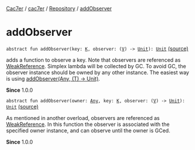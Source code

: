 [Cac7er](../../index.md) / [cac7er](../index.md) / [Repository](index.md) / [addObserver](./add-observer.md)

# addObserver

`abstract fun addObserver(key: `[`K`](index.md#K)`, observer: (`[`V`](index.md#V)`) -> `[`Unit`](https://kotlinlang.org/api/latest/jvm/stdlib/kotlin/-unit/index.html)`): `[`Unit`](https://kotlinlang.org/api/latest/jvm/stdlib/kotlin/-unit/index.html) [(source)](http://2wiqua.wcaokaze.com/gitbucket/wcaokaze/Cac7er/blob/master/src/main/java/cac7er/Repository.kt#L50)

adds a function to observe a key. Note that observers are referenced
as [WeakReference](http://docs.oracle.com/javase/6/docs/api/java/lang/ref/WeakReference.html). Simplex lambda will be collected by GC. To avoid GC,
the observer instance should be owned by any other instance. The easiest
way is using [addObserver(Any, (T) -&gt; Unit)](./add-observer.md).

**Since**
1.0.0

`abstract fun addObserver(owner: `[`Any`](https://kotlinlang.org/api/latest/jvm/stdlib/kotlin/-any/index.html)`, key: `[`K`](index.md#K)`, observer: (`[`V`](index.md#V)`) -> `[`Unit`](https://kotlinlang.org/api/latest/jvm/stdlib/kotlin/-unit/index.html)`): `[`Unit`](https://kotlinlang.org/api/latest/jvm/stdlib/kotlin/-unit/index.html) [(source)](http://2wiqua.wcaokaze.com/gitbucket/wcaokaze/Cac7er/blob/master/src/main/java/cac7er/Repository.kt#L59)

As mentioned in another overload, observers are referenced as
[WeakReference](http://docs.oracle.com/javase/6/docs/api/java/lang/ref/WeakReference.html). In this function the observer is associated with the
specified owner instance, and can observe until the owner is GCed.

**Since**
1.0.0

